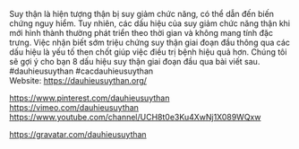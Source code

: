 <p>Suy thận là hiện tượng thận bị suy giảm chức năng, có thể dẫn đến biến chứng nguy hiểm. Tuy nhiên, các dấu hiệu của suy giảm chức năng thận khi mới hình thành thường phát triển theo thời gian và không mang tính đặc trưng. Việc nhận biết sớm triệu chứng suy thận giai đoạn đầu thông qua các dấu hiệu là yếu tố then chốt giúp việc điều trị bệnh hiệu quả hơn. Chúng tôi sẽ gợi ý cho bạn 8 dấu hiệu suy thận giai đoạn đầu qua bài viết sau.<br />
#dauhieusuythan #cacdauhieusuythan<br />
Website: <a href="https://dauhieusuythan.org/">https://dauhieusuythan.org/</a></p>

<p><a href="https://www.pinterest.com/dauhieusuythan">https://www.pinterest.com/dauhieusuythan</a><br />
<a href="https://vimeo.com/dauhieusuythan">https://vimeo.com/dauhieusuythan</a><br />
<a href="https://www.youtube.com/channel/UCH8t0e3Ku4XwNj1X089WQxw">https://www.youtube.com/channel/UCH8t0e3Ku4XwNj1X089WQxw</a></p>

<p><a href="https://gravatar.com/dauhieusuythan">https://gravatar.com/dauhieusuythan</a></p>
